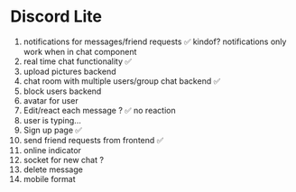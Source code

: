 # Discord Lite

1. notifications for messages/friend requests &#x2705; kindof? notifications only work when in chat component
2. real time chat functionality &#x2705;
3. upload pictures backend
4. chat room with multiple users/group chat backend &#x2705;
5. block users backend
6. avatar for user
7. Edit/react each message ? &#x2705; no reaction
8. user is typing...
9. Sign up page &#x2705;
10. send friend requests from frontend &#x2705;
11. online indicator
12. socket for new chat ?
13. delete message
14. mobile format
